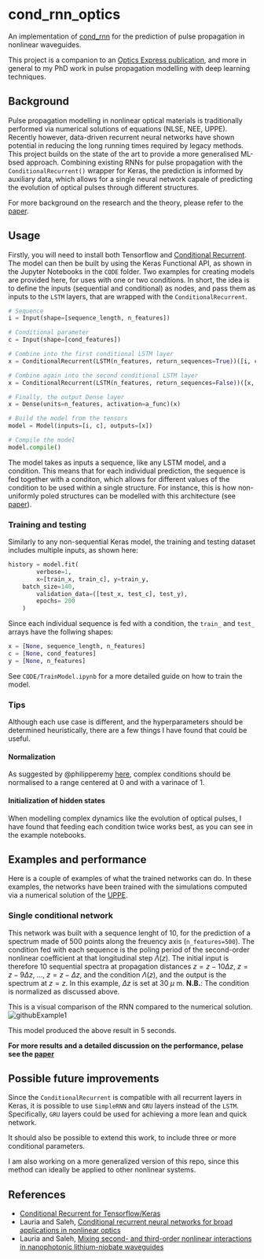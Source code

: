 # cond_rnn_optics
An implementation of [cond_rnn](https://github.com/philipperemy/cond_rnn) for the prediction of pulse propagation in nonlinear waveguides.

This project is a companion to an [Optics Express publication](http://dx.doi.org/10.1364/OE.506519), and more in general to my PhD work in pulse propagation modelling with deep learning techniques. 

## Background
Pulse propagation modelling in nonlinear optical materials is traditionally performed via numerical solutions of equations (NLSE, NEE, UPPE). Recently however, data-driven recurrent neural networks have shown potential in reducing the long running times required by legacy methods. This project builds on the state of the art to provide a more generalised ML-bsed approach. Combining existing RNNs for pulse propagation with the `ConditionalRecurrent()` wrapper for Keras, the prediction is informed by auxiliary data, which allows for a single neural network capale of predicting the evolution of optical pulses through different structures. 

For more background on the research and the theory, please refer to the [paper](http://dx.doi.org/10.1364/OE.506519). 

## Usage
Firstly, you will need to install both Tensorflow and [Conditional Recurrent](https://github.com/philipperemy/cond_rnn).
The model can then be built by using the Keras Functional API, as shown in the Jupyter Notebooks in the `CODE` folder.
Two examples for creating models are provided here, for uses with one or two conditions.
In short, the idea is to define the inputs (sequential and conditional) as nodes, and pass them as inputs to the `LSTM` layers, that are wrapped with the `ConditionalRecurrent`. 

```python
# Sequence
i = Input(shape=[sequence_length, n_features])

# Conditional parameter
c = Input(shape=[cond_features])

# Combine into the first conditional LSTM layer
x = ConditionalRecurrent(LSTM(n_features, return_sequences=True))([i, c])

# Combine again into the second conditional LSTM layer
x = ConditionalRecurrent(LSTM(n_features, return_sequences=False))([x, c])

# Finally, the output Dense layer
x = Dense(units=n_features, activation=a_func)(x)

# Build the model from the tensors
model = Model(inputs=[i, c], outputs=[x])

# Compile the model
model.compile()
```
The model takes as inputs a sequence, like any LSTM model, and a condition. This means that for each individual prediction, the sequence is fed together with a conditon, which allows for different values of the condition to be used within a single structure. For instance, this is how non-uniformly poled structures can be modelled with this architecture (see [paper](http://dx.doi.org/10.1364/OE.506519)).

### Training and testing
Similarly to any non-sequential Keras model, the training and testing dataset includes multiple inputs, as shown here:
```python
history = model.fit(
        verbose=1,
        x=[train_x, train_c], y=train_y,
    batch_size=140,
        validation_data=([test_x, test_c], test_y),
        epochs= 200
    )
```
Since each individual sequence is fed with a condition, the `train_` and `test_` arrays have the follwing shapes:
```python
x = [None, sequence_length, n_features]
c = [None, cond_features]
y = [None, n_features]
```
See `CODE/TrainModel.ipynb` for a more detailed guide on how to train the model.




### Tips
Although each use case is different, and the hyperparameters should be determined heuristically, there are a few things I have found that could be useful.
#### Normalization
As suggested by @philipperemy [here](https://github.com/philipperemy/cond_rnn/issues/41), complex conditions should be normalised to a range centered at 0 and with a varinace of 1.
#### Initialization of hidden states
When modelling complex dynamics like the evolution of optical pulses, I have found that feeding each condition twice works best, as you can see in the example notebooks. 


## Examples and performance
Here is a couple of examples of what the trained networks can do. In these examples, the networks have been trained with the simulations computed via a numerical solution of the [UPPE](http://dx.doi.org/10.1103/PhysRevA.105.043511). 
### Single conditional network
This network was built with a sequence lenght of 10, for the prediction of a spectrum made of 500 points along the freuency axis (`n_features=500`). The condition fed with each sequence is the poling period of the second-order nonlinear coefficient at that longitudinal step $\Lambda(z)$. The initial input is therefore 10 sequential spectra at propagation distances $z=z-10 \Delta z$, $z=z-9\Delta z$, ..., $z=z-\Delta z$, and the condition $\Lambda(z)$, and the output is the spectrum at $z=z$. In this example, $\Delta z$ is set at 30 $\mu$ m.
<strong>N.B.</strong>: The condition is normalized as discussed above.

This is a visual comparison of the RNN compared to the numerical solution.
![githubExample1](https://github.com/Simo-JDev/cond_rnn_optics/assets/44927443/71a92f2d-c629-49c3-8bc9-625378da2ddd)

This model produced the above result in 5 seconds.

<strong>For more results and a detailed discussion on the performance, pelase see the [paper](http://dx.doi.org/10.1364/OE.506519)</strong>

## Possible future improvements
Since the `ConditionalRecurrent` is compatible with all recurrent layers in Keras, it is possible to use `SimpleRNN` and `GRU` layers instead of the `LSTM`. Specifically, `GRU` layers could be used for achieving a more lean and quick network. 

It should also be possible to extend this work, to include three or more conditional parameters.

I am also working on a more generalized version of this repo, since this method can ideally be applied to other nonlinear systems. 


## References
- [Conditional Recurrent for Tensorflow/Keras](https://github.com/philipperemy/cond_rnn)
- Lauria and Saleh, [Conditional recurrent neural networks for broad applications in nonlinear optics](http://dx.doi.org/10.1364/OE.506519)
- Lauria and Saleh, [Mixing second- and third-order nonlinear interactions in nanophotonic lithium-niobate waveguides](http://dx.doi.org/10.1103/PhysRevA.105.043511)

